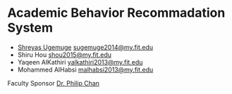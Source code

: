 # Academic Behavior Recommadation System

* [Shreyas Ugemuge](https://shreyasugemuge.github.io) <sugemuge2014@my.fit.edu>
* Shiru Hou <shou2015@my.fit.edu>
* Yaqeen AlKathiri <yalkathiri2013@my.fit.edu>
* Mohammed AlHabsi <malhabsi2013@my.fit.edu>

Faculty Sponsor [Dr. Philip Chan](https://cs.fit.edu/~pkc)
